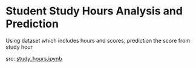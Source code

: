 # Student Study Hours Analysis and Prediction

Using dataset which includes hours and scores, prediction the score from study hour

src: [study_hours.ipynb]()
